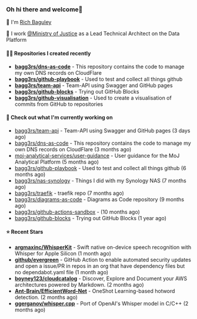 ### Oh hi there and welcome👋

👐 I'm [Rich Baguley](https://richardbaguley.com/about)

🏢 I work [@Ministry of Justice](https://github.com/ministryofjustice) as a Lead Technical Architect on the Data Platform

#### 👨‍💻 Repositories I created recently
- **[bagg3rs/dns-as-code](https://github.com/bagg3rs/dns-as-code)** - This repository contains the code to manage my own DNS records on CloudFlare
- **[bagg3rs/github-playbook](https://github.com/bagg3rs/github-playbook)** - Used to test and collect all things github
- **[bagg3rs/team-api](https://github.com/bagg3rs/team-api)** - Team-API using Swagger and GitHub pages
- **[bagg3rs/github-blocks](https://github.com/bagg3rs/github-blocks)** - Trying out GitHub Blocks
- **[bagg3rs/github-visualisation](https://github.com/bagg3rs/github-visualisation)** - Used to create a visualisation of commits from GitHub to repositories

#### 👷 Check out what I'm currently working on

- [bagg3rs/team-api](https://github.com/bagg3rs/team-api) - Team-API using Swagger and GitHub pages (3 days ago)
- [bagg3rs/dns-as-code](https://github.com/bagg3rs/dns-as-code) - This repository contains the code to manage my own DNS records on CloudFlare (3 months ago)
- [moj-analytical-services/user-guidance](https://github.com/moj-analytical-services/user-guidance) - User guidance for the MoJ Analytical Platform (5 months ago)
- [bagg3rs/github-playbook](https://github.com/bagg3rs/github-playbook) - Used to test and collect all things github (6 months ago)
- [bagg3rs/nas-synology](https://github.com/bagg3rs/nas-synology) - Things I did with my Synology NAS (7 months ago)
- [bagg3rs/traefik](https://github.com/bagg3rs/traefik) - traefik repo (7 months ago)
- [bagg3rs/diagrams-as-code](https://github.com/bagg3rs/diagrams-as-code) - Diagrams as Code repository (9 months ago)
- [bagg3rs/github-actions-sandbox](https://github.com/bagg3rs/github-actions-sandbox) -  (10 months ago)
- [bagg3rs/github-blocks](https://github.com/bagg3rs/github-blocks) - Trying out GitHub Blocks (1 year ago)

#### ⭐ Recent Stars


- **[argmaxinc/WhisperKit](https://github.com/argmaxinc/WhisperKit)** - Swift native on-device speech recognition with Whisper for Apple Silicon (1 month ago)
- **[github/evergreen](https://github.com/github/evergreen)** - GitHub Action to enable automated security updates and open a issue/PR in repos in an org that have dependency files but no dependabot.yaml file (1 month ago)
- **[boyney123/cloudcatalog](https://github.com/boyney123/cloudcatalog)** - Discover, Explore and Document your AWS architectures powered by Markdown. (2 months ago)
- **[Ant-Brain/EfficientWord-Net](https://github.com/Ant-Brain/EfficientWord-Net)** - OneShot Learning-based hotword detection. (2 months ago)
- **[ggerganov/whisper.cpp](https://github.com/ggerganov/whisper.cpp)** - Port of OpenAI&#39;s Whisper model in C/C&#43;&#43; (2 months ago)
